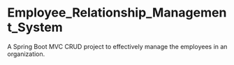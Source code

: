 # Employee_Relationship_Management_System
A Spring Boot MVC CRUD project to effectively manage the employees in an organization.
